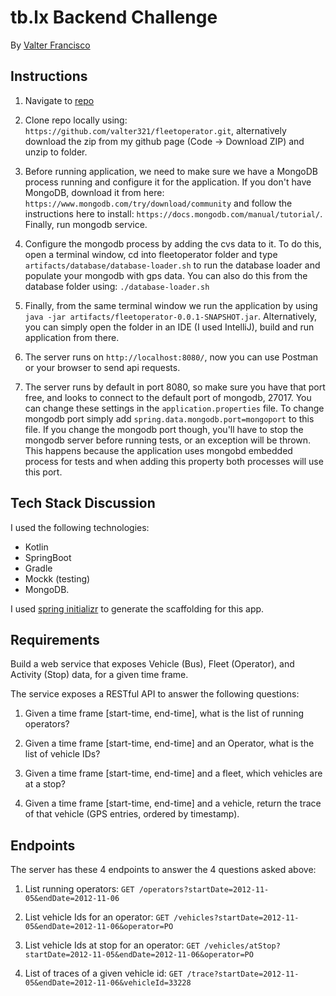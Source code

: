 # tb.lx Backend Challenge 

By [Valter Francisco](mailto:valter_321@hotmail.com)

## Instructions

1. Navigate to [repo](https://github.com/valter321/fleetoperator)

2. Clone repo locally using: `https://github.com/valter321/fleetoperator.git`, 
alternatively download the zip from my github page (Code -> Download ZIP) and unzip to folder.

3. Before running application, we need to make sure we have a MongoDB process running and configure
it for the application. If you don't have MongoDB, download it from here: 
`https://www.mongodb.com/try/download/community` and follow the instructions here to install: 
`https://docs.mongodb.com/manual/tutorial/`. Finally, run mongodb service.

4. Configure the mongodb process by adding the cvs data to it. To do this, open a terminal window, 
cd into fleetoperator folder and type `artifacts/database/database-loader.sh` to run the database
loader and populate your mongodb with gps data. You can also do this from the database folder 
using: `./database-loader.sh`

5. Finally, from the same terminal window we run the application by using
`java -jar artifacts/fleetoperator-0.0.1-SNAPSHOT.jar`. Alternatively, you can simply open the folder in an
IDE (I used IntelliJ), build and run application from there.

6. The server runs on `http://localhost:8080/`, now you can use Postman or your browser to send api requests.

7. The server runs by default in port 8080, so make sure you have that port free, and looks to connect to
the default port of mongodb, 27017. You can change these settings in the `application.properties` file. To
change mongodb port simply add `spring.data.mongodb.port=mongoport` to this file. If you change the mongodb
port though, you'll have to stop the mongodb server before running tests, or an exception will be thrown. 
This happens because the application uses mongobd embedded process for tests and when adding this property
both processes will use this port. 

## Tech Stack Discussion

I used the following technologies: 
- Kotlin 
- SpringBoot 
- Gradle 
- Mockk (testing)
- MongoDB.

I used [spring initializr](https://start.spring.io/) to generate the scaffolding for this app.

## Requirements

Build a web service that exposes Vehicle (Bus), Fleet (Operator), and 
Activity (Stop) data, for a given time frame.

The service exposes a RESTful API to answer the following questions:

1.    Given a time frame [start-time, end-time], what is the list of running operators?

2.    Given a time frame [start-time, end-time] and an Operator, what is the list of vehicle IDs?

3.    Given a time frame [start-time, end-time] and a fleet, which vehicles are at a stop?

4.    Given a time frame [start-time, end-time] and a vehicle, return the trace of that vehicle (GPS entries, ordered by timestamp).

## Endpoints

The server has these 4 endpoints to answer the 4 questions asked above:

1. List running operators: `GET /operators?startDate=2012-11-05&endDate=2012-11-06`  
  
2. List vehicle Ids for an operator: `GET /vehicles?startDate=2012-11-05&endDate=2012-11-06&operator=PO`  
  
3. List vehicle Ids at stop for an operator: `GET /vehicles/atStop?startDate=2012-11-05&endDate=2012-11-06&operator=PO`  
  
4. List of traces of a given vehicle id: `GET /trace?startDate=2012-11-05&endDate=2012-11-06&vehicleId=33228`